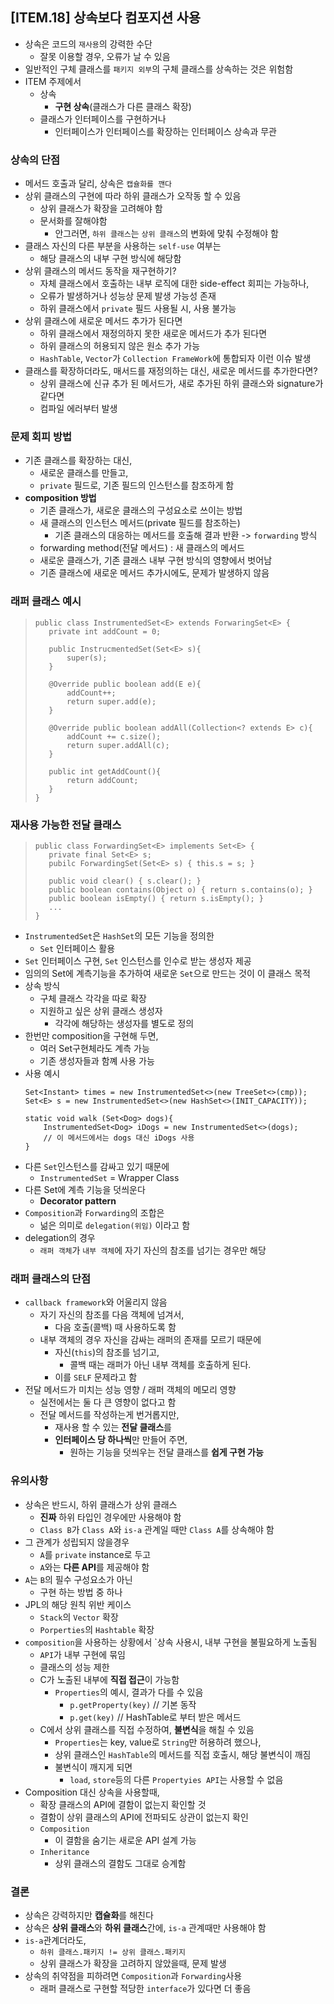## [ITEM.18] 상속보다 컴포지션 사용
- 상속은 코드의 `재사용`의 강력한 수단
    - 잘못 이용할 경우, 오류가 날 수 있음
- 일반적인 구체 클래스를 `패키지 외부`의 구체 클래스를 상속하는 것은 위험함
- ITEM 주제에서
    - 상속
        - **구현 상속**(클래스가 다른 클래스 확장)
    - 클래스가 인터페이스를 구현하거나
        - 인터페이스가 인터페이스를 확장하는 인터페이스 상속과 무관

### 상속의 단점
- 메서드 호출과 달리, 상속은 `캡슐화를 깬다`
- 상위 클래스의 구현에 따라 하위 클래스가 오작동 할 수 있음
    - 상위 클래스가 확장을 고려해야 함
    - 문서화를 잘해야함
        - 안그러면, `하위 클래스`는 `상위 클래스`의 변화에 맞춰 수정해야 함
- 클래스 자신의 다른 부분을 사용하는 `self-use` 여부는
    - 해당 클래스의 내부 구현 방식에 해당함
- 상위 클래스의 메서드 동작을 재구현하기?
    - 자체 클래스에서 호출하는 내부 로직에 대한 side-effect 회피는 가능하나,
    - 오류가 발생하거나 성능상 문제 발생 가능성 존재
    - 하위 클래스에서 `private` 필드 사용될 시, 사용 불가능
- 상위 클래스에 새로운 메서드 추가가 된다면
    - 하위 클래스에서 재정의하지 못한 새로운 메서드가 추가 된다면
    - 하위 클래스의 허용되지 않은 원소 추가 가능
    - `HashTable`, `Vector`가 `Collection FrameWork`에 통합되자 이런 이슈 발생
- 클래스를 확장하더라도, 매서드를 재정의하는 대신, 새로운 메서드를 추가한다면?
    - 상위 클래스에 신규 추가 된 메서드가, 새로 추가된 하위 클래스와 signature가 같다면
    - 컴파일 에러부터 발생

### 문제 회피 방법
- 기존 클래스를 확장하는 대신,
    - 새로운 클래스를 만들고,
    - `private` 필드로, 기존 필드의 인스턴스를 참조하게 함
- **composition 방법**
    - 기존 클래스가, 새로운 클래스의 구성요소로 쓰이는 방법
    - 새 클래스의 인스턴스 메서드(private 필드를 참조하는)
        - 기존 클래스의 대응하는 메서드를 호출해 결과 반환
            -> `forwarding` 방식
    - forwarding method(전달 메서드) : 새 클래스의 메서드
    - 새로운 클래스가, 기존 클래스 내부 구현 방식의 영향에서 벗어남
    - 기존 클래스에 새로운 메서드 추가시에도, 문제가 발생하지 않음

### 래퍼 클래스 예시
>```
>public class InstrumentedSet<E> extends ForwaringSet<E> {
>    private int addCount = 0;
>
>    public InstrucmentedSet(Set<E> s){
>        super(s);
>    }
>
>    @Override public boolean add(E e){
>        addCount++;
>        return super.add(e);
>    }
>
>    @Override public boolean addAll(Collection<? extends E> c){
>        addCount += c.size();
>        return super.addAll(c);
>    }
>
>    public int getAddCount(){
>        return addCount;
>    }
>}
>```

### 재사용 가능한 전달 클래스
>```
>public class ForwardingSet<E> implements Set<E> {
>    private final Set<E> s;
>    pubilc ForwardingSet(Set<E> s) { this.s = s; }
>
>    public void clear() { s.clear(); }
>    public boolean contains(Object o) { return s.contains(o); }
>    public boolean isEmpty() { return s.isEmpty(); }
>    ...
>}
>```
- `InstrumentedSet`은 `HashSet`의 모든 기능을 정의한
    - `Set` 인터페이스 활용
- `Set` 인터페이스 구현, `Set` 인스턴스를 인수로 받는 생성자 제공
- 임의의 Set에 계측기능을 추가하여 새로운 `Set`으로 만드는 것이 이 클래스 목적
- 상속 방식
    - 구체 클래스 각각을 따로 확장
    - 지원하고 싶은 상위 클래스 생성자
        - 각각에 해당하는 생성자를 별도로 정의
- 한번만 composition을 구현해 두면,
    - 여러 Set구현체라도 계측 가능
    - 기존 생성자들과 함꼐 사용 가능
- 사용 예시
    ```
    Set<Instant> times = new InstrumentedSet<>(new TreeSet<>(cmp));
    Set<E> s = new InstrumentedSet<>(new HashSet<>(INIT_CAPACITY));

    static void walk (Set<Dog> dogs){
        InstrumentedSet<Dog> iDogs = new InstrumentedSet<>(dogs);
        // 이 메서드에서는 dogs 대신 iDogs 사용
    }
    ```
- 다른 `Set`인스턴스를 감싸고 있기 때문에
    - `InstrumentedSet` = Wrapper Class
- 다른 Set에 계측 기능을 덧씌운다
    - **Decorator pattern**
- `Composition`과 `Forwarding`의 조합은
    - 넒은 의미로 `delegation(위임)` 이라고 함
- delegation의 경우
    - `래퍼 객체`가 `내부 객체`에 자기 자신의 참조를 넘기는 경우만 해당

### 래퍼 클래스의 단점
-  `callback framework`와 어울리지 않음
    - 자기 자신의 참조를 다음 객체에 넘겨서,
        - 다음 호출(콜백) 때 사용하도록 함
    - 내부 객체의 경우 자신을 감싸는 래퍼의 존재를 모르기 때문에
        - 자신(`this`)의 참조를 넘기고,
            - 콜백 때는 래퍼가 아닌 내부 객체를 호출하게 된다.
        - 이를 `SELF` 문제라고 함
- 전달 메서드가 미치는 성능 영향 / 래퍼 객체의 메모리 영향
    - 실전에서는 둘 다 큰 영향이 없다고 함
    - 전달 메서드를 작성하는게 번거롭지만,
        - 재사용 할 수 있는 **전달 클래스**를
        - **인터페이스 당 하나씩**만 만들어 주면,
            - 원하는 기능을 덧씌우는 전달 클래스를 **쉽게 구현 가능**

### 유의사항
- 상속은 반드시, 하위 클래스가 상위 클래스
    - **진짜** 하위 타입인 경우에만 사용해야 함
    - `Class B`가 `Class A`와 `is-a` 관계일 때만 `Class A`를 상속해야 함
- 그 관계가 성립되지 않을경우
    - `A`를 `private` instance로 두고
    - `A`와는 **다른 API**를 제공해야 함
- `A`는 `B`의 필수 구성요소가 아닌
    - 구현 하는 방법 중 하나
- JPL의 해당 원칙 위반 케이스
    - `Stack`의 `Vector` 확장
    - `Porperties`의 `Hashtable` 확장
- `composition`을 사용하는 상황에서 `상속 사용시, 내부 구현을 불필요하게 노출됨
    - `API`가 내부 구현에 묶임
    - 클래스의 성능 제한
    - C가 노출된 내부에 **직접 접근**이 가능함
        - `Properties`의 예시, 결과가 다를 수 있음
            - `p.getProperty(key)` // 기본 동작
            - `p.get(key)` // HashTable로 부터 받은 메서드
    - C에서 상위 클래스를 직접 수정하여, **불변식**을 해칠 수 있음
        - `Properties`는 key, value로 `String`만 허용하려 했으나,
        - 상위 클래스인 `HashTable`의 메서드를 직접 호출시, 해당 불변식이 깨짐
        - 불변식이 깨지게 되면
            - `load`, `store`등의 다른 `Propertyies API`는 사용할 수 없음
- Composition 대신 상속을 사용할때, 
    - 확장 클래스의 API에 결함이 없는지 확인할 것
    - 결함이 상위 클래스의 API에 전파되도 상관이 없는지 확인
    - `Composition`
        - 이 결함을 숨기는 새로운 API 설계 가능
    - `Inheritance`
        - 상위 클래스의 결함도 그대로 승계함

### 결론
- 상속은 강력하지만 **캡슐화**를 해친다
- 상속은 **상위 클래스**와 **하위 클래스**간에, `is-a` 관계때만 사용해야 함
- `is-a`관계더라도,
    - `하위 클래스.패키지 != 상위 클래스.패키지`
    - 상위 클래스가 확장을 고려하지 않았을때, 문제 발생
- 상속의 취약점을 피하려면 `Composition`과 `Forwarding`사용
    - 래퍼 클래스로 구현할 적당한 `interface`가 있다면 더 좋음